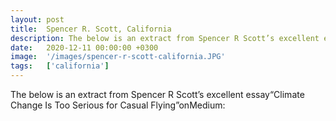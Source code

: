 ```yaml
---
layout: post
title:  Spencer R. Scott, California
description: The below is an extract from Spencer R Scott’s excellent essay“Climate Change Is Too Serious for Casual Flying”onMedium:...
date:   2020-12-11 00:00:00 +0300
image:  '/images/spencer-r-scott-california.JPG'
tags:   ['california']
---
```

The below is an extract from Spencer R Scott’s excellent essay“Climate Change Is Too Serious for Casual Flying”onMedium:

